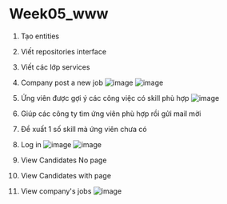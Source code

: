# Week05_www
1. Tạo entities
2. Viết repositories interface
3. Viết các lớp services
4. Company post a new job
   ![image](https://github.com/BaoTruc0605/Week05_www/assets/114350927/0f8b6608-9fef-4da9-a2b3-93c90f14303e)
   ![image](https://github.com/BaoTruc0605/Week05_www/assets/114350927/5fdb0391-1689-4d61-9008-e4cd14b7993f)
6. Ứng viên được gợi ý các công việc có skill phù hợp
   ![image](https://github.com/BaoTruc0605/Week05_www/assets/114350927/f5d1d13c-5b11-477e-9f06-001b85fff4b4)
8. Giúp các công ty tìm ứng viên phù hợp rồi gửi mail mời
9. Đề xuất 1 số skill mà ứng viên chưa có
10. Log in
   ![image](https://github.com/BaoTruc0605/Week05_www/assets/114350927/841e0c12-1cfe-40d7-a5fd-1fc9a4f9af16)
  ![image](https://github.com/BaoTruc0605/Week05_www/assets/114350927/5d1e7373-ba44-4046-8368-fb41b01f1cf0)

11. View Candidates No page
12. View Candidates with page
13. View company's jobs
![image](https://github.com/BaoTruc0605/Week05_www/assets/114350927/96d6a6d0-3e1f-4358-9898-ed7d6a7bc453)
